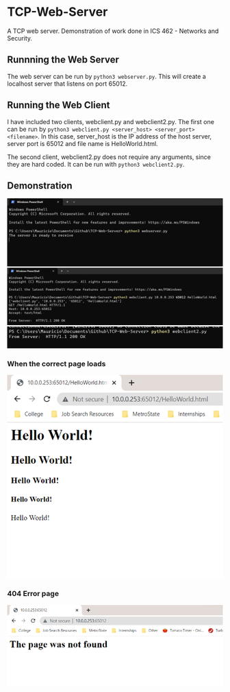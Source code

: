 # TCP-Web-Server
A TCP web server. Demonstration of work done in ICS 462 - Networks and Security.

## Runnning the Web Server
The web server can be run by ```python3 webserver.py```. This will create a localhost server that listens on port 65012.

## Running the Web Client
I have included two clients, webclient.py and webclient2.py. The first one can be run by ```python3 webclient.py <server_host> <server_port> <filename>```. In this case, server_host is the IP address of the host server, server port is 65012 and file name is HelloWorld.html. 

The second client, webclient2.py does not require any arguments, since they are hard coded. It can be run with ```python3 webclient2.py```.

## Demonstration
![Starting web server](./images/webserver.png)
![Starting web client](./images/webclient.png)
![Starting web client 2](./images/webclient2.png)

### When the correct page loads
![Starting web client](./images/HelloWorld.png)

### 404 Error page
![Starting web client](./images/404.png)
